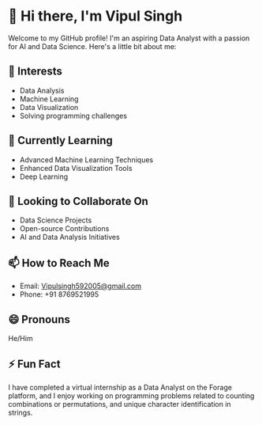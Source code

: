 
# 👋 Hi there, I'm Vipul Singh

Welcome to my GitHub profile! I'm an aspiring Data Analyst with a passion for AI and Data Science. Here's a little bit about me:

## 👀 Interests
- Data Analysis
- Machine Learning
- Data Visualization
- Solving programming challenges

## 🌱 Currently Learning
- Advanced Machine Learning Techniques
- Enhanced Data Visualization Tools
- Deep Learning

## 💞️ Looking to Collaborate On
- Data Science Projects
- Open-source Contributions
- AI and Data Analysis Initiatives

## 📫 How to Reach Me
- Email: [Vipulsingh592005@gmail.com](mailto:Vipulsingh592005@gmail.com)
- Phone: +91 8769521995

## 😄 Pronouns
He/Him

## ⚡ Fun Fact
I have completed a virtual internship as a Data Analyst on the Forage platform, and I enjoy working on programming problems related to counting combinations or permutations, and unique character identification in strings.

<!---
VipulSingh2/VipulSingh2 is a ✨ special ✨ repository because its `README.md` (this file) appears on your GitHub profile.
You can click the Preview link to take a look at your changes.
--->

<!---
VipulSingh2/VipulSingh2 is a ✨ special ✨ repository because its `README.md` (this file) appears on your GitHub profile.
You can click the Preview link to take a look at your changes.
--->
